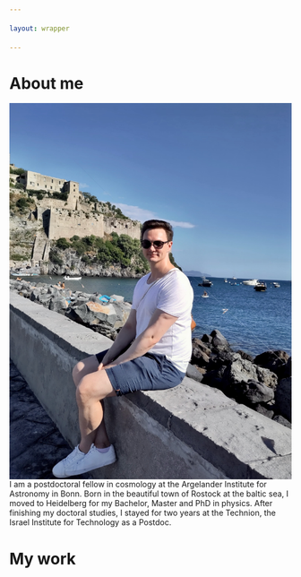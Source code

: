 ```yaml
---

layout: wrapper

---
```


# About me

<img src="assets/bild_me.jpeg"
     alt="Markdown Monster icon"
     style="float: left; margin-right: 10px;" />

I am a postdoctoral fellow in cosmology at the Argelander Institute for Astronomy in Bonn. Born in the beautiful town of Rostock at the baltic sea, I moved to Heidelberg for my Bachelor, Master and PhD in physics. After finishing my doctoral studies, I stayed for two years at the Technion, the Israel Institute for Technology as a Postdoc.  

# My work
